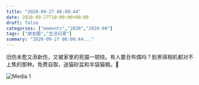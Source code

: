```yaml
---
title: "2020-09-27 06:00:44"
date: 2020-09-27T10:00:00+08:00
draft: false
categories: ["moments","2020","2020-09"]
tags: ["朋友圈","生活记录"]
summary: "2020-09-27 06:00:44..."
---
```


旧伤未愈又添新伤，又被家里的死猫一顿挠。有人要丑布偶吗？脸黑得相机都对不上焦的那种。免费自取，送猫砂盆和半袋猫粮。🤬

![Media 1](/Moments/photos/2020-09-27/202009270600440.jpg)

